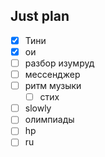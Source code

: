 ## Just plan
- [x] Тини
- [x] ои
- [ ] разбор изумруд
- [ ] мессенджер
- [ ] ритм музыки
	- [ ] стих
- [ ] slowly 
- [ ] олимпиады 
- [ ] hp
- [ ] ru
